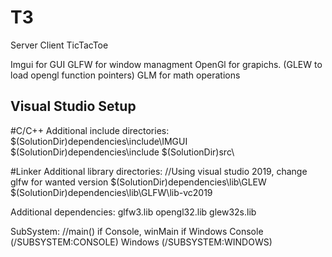 # T3 
Server Client TicTacToe

Imgui for GUI
GLFW for window managment
OpenGl for grapichs. (GLEW to load opengl function pointers)
GLM for math operations



## Visual Studio Setup

#C/C++
Additional include directories:
$(SolutionDir)dependencies\include\IMGUI
$(SolutionDir)dependencies\include
$(SolutionDir)src\


#Linker
Additional library directories: //Using visual studio 2019, change glfw for wanted version
$(SolutionDir)dependencies\lib\GLEW
$(SolutionDir)dependencies\lib\GLFW\lib-vc2019

Additional dependencies:
glfw3.lib
opengl32.lib
glew32s.lib

SubSystem: //main() if Console, winMain if Windows
Console (/SUBSYSTEM:CONSOLE)
Windows (/SUBSYSTEM:WINDOWS)